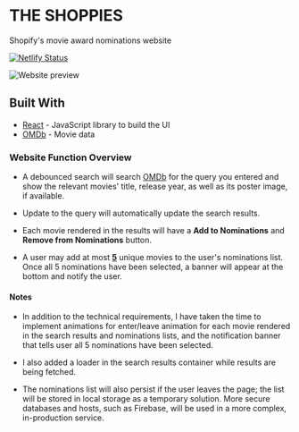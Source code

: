 # THE SHOPPIES
Shopify's movie award nominations website

[![Netlify Status](https://api.netlify.com/api/v1/badges/a6062da0-1e50-4964-98ec-42e62cebd122/deploy-status)](https://app.netlify.com/sites/francis-tse-the-shoppies/deploys)

![Website preview](https://i.ibb.co/1GkBvj6/The-Shoppies-preview.jpg)

## Built With
- [React](https://reactjs.org/) - JavaScript library to build the UI
- [OMDb](http://www.omdbapi.com/) - Movie data

### Website Function Overview

- A debounced search will search [OMDb](http://www.omdbapi.com/) for the query you entered and 
show the relevant movies' title, release year, as well as its poster image, if available.

- Update to the query will automatically update the search results.

- Each movie rendered in the results will have a **Add to Nominations** and **Remove from Nominations** button.

- A user may add at most <ins>**5**</ins> unique movies to the user's nominations list. 
Once all 5 nominations have been selected, a banner will appear at the bottom and notify the user.

#### Notes

- In addition to the technical requirements, I have taken the time to implement animations for enter/leave animation
for each movie rendered in the search results and nominations lists, 
and the notification banner that tells user all 5 nominations have been selected.

- I also added a loader in the search results container while results are being fetched.

- The nominations list will also persist if the user leaves the page; 
the list will be stored in local storage as a temporary solution.
More secure databases and hosts, such as Firebase, will be used in a more complex, in-production service.
